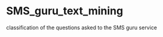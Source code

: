 SMS_guru_text_mining
====================

classification of the questions asked to the SMS guru service
